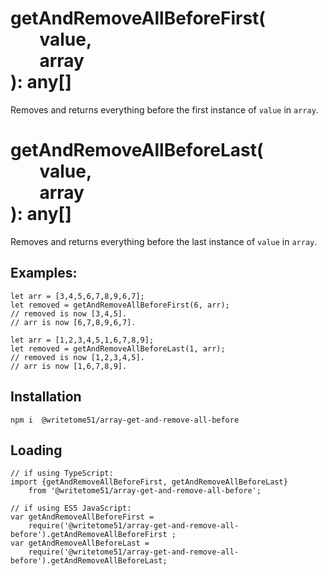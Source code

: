 # getAndRemoveAllBeforeFirst(<br>&nbsp;&nbsp;&nbsp;&nbsp;&nbsp;&nbsp;&nbsp;value,<br>&nbsp;&nbsp;&nbsp;&nbsp;&nbsp;&nbsp;&nbsp;array<br>): any[]

Removes and returns everything before the first instance of `value` in `array`.

# getAndRemoveAllBeforeLast(<br>&nbsp;&nbsp;&nbsp;&nbsp;&nbsp;&nbsp;&nbsp;value,<br>&nbsp;&nbsp;&nbsp;&nbsp;&nbsp;&nbsp;&nbsp;array<br>): any[]

Removes and returns everything before the last instance of `value` in `array`.


## Examples:
```
let arr = [3,4,5,6,7,8,9,6,7];   
let removed = getAndRemoveAllBeforeFirst(6, arr);  
// removed is now [3,4,5].  
// arr is now [6,7,8,9,6,7].

let arr = [1,2,3,4,5,1,6,7,8,9];   
let removed = getAndRemoveAllBeforeLast(1, arr);  
// removed is now [1,2,3,4,5].  
// arr is now [1,6,7,8,9].
```

## Installation
`npm i  @writetome51/array-get-and-remove-all-before`

## Loading
```
// if using TypeScript:
import {getAndRemoveAllBeforeFirst, getAndRemoveAllBeforeLast}    
	from '@writetome51/array-get-and-remove-all-before';

// if using ES5 JavaScript:
var getAndRemoveAllBeforeFirst = 
	require('@writetome51/array-get-and-remove-all-before').getAndRemoveAllBeforeFirst ;
var getAndRemoveAllBeforeLast = 
	require('@writetome51/array-get-and-remove-all-before').getAndRemoveAllBeforeLast;
```